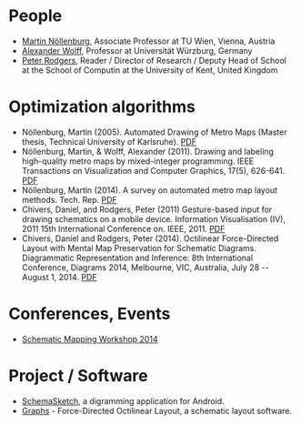 # People

* [Martin Nöllenburg](https://www.ac.tuwien.ac.at/people/noellenburg/),
  Associate Professor at TU Wien, Vienna, Austria
* [Alexander
  Wolff](http://www1.informatik.uni-wuerzburg.de/en/staff/wolff-alexander/),
  Professor at Universität Würzburg, Germany
* [Peter Rodgers](https://www.cs.kent.ac.uk/people/staff/pjr/),
  Reader / Director of Research / Deputy Head of School at the School of
  Computin at the University of Kent, United Kingdom

# Optimization algorithms

* Nöllenburg, Martin (2005). Automated Drawing of Metro Maps (Master thesis, Technical
  University of Karlsruhe).
  [PDF](http://i11www.iti.kit.edu/extra/publications/n-admm-05da.pdf)
* Nöllenburg, Martin, & Wolff, Alexander (2011). Drawing and labeling high-quality metro maps
  by mixed-integer programming. IEEE Transactions on Visualization and Computer
  Graphics, 17(5), 626-641.
  [PDF](http://citeseerx.ist.psu.edu/viewdoc/download?doi=10.1.1.467.6286&rep=rep1&type=pdf)
* Nöllenburg, Martin (2014). A survey on automated metro map layout methods.
  Tech. Rep.
  [PDF](https://pdfs.semanticscholar.org/2dcd/ad5c1bd03e6e9929b43dc672ef53da434b46.pdf)
* Chivers, Daniel, and Rodgers, Peter (2011) Gesture-based input for drawing
  schematics on a mobile device. Information Visualisation (IV), 2011 15th
  International Conference on. IEEE, 2011.
  [PDF](http://citeseerx.ist.psu.edu/viewdoc/download?doi=10.1.1.294.3611&rep=rep1&type=pdf)
* Chivers, Daniel and Rodgers, Peter (2014). Octilinear Force-Directed Layout
  with Mental Map Preservation for Schematic Diagrams. Diagrammatic
  Representation and Inference: 8th International Conference, Diagrams 2014,
  Melbourne, VIC, Australia, July 28 -- August 1, 2014.
  [PDF](https://www.researchgate.net/profile/Daniel_Chivers2/publication/265021245_Octilinear_Force-Directed_Layout_with_Mental_Map_Preservation_for_Schematic_Diagrams/links/53fc7c1c0cf2dca8ffff25ff.pdf)

# Conferences, Events

* [Schematic Mapping Workshop
  2014](https://sites.google.com/site/schematicmapping/program)

# Project / Software

* [SchemaSketch](https://www.cs.kent.ac.uk/projects/schemasketch/),
  a digramming application for Android.
* [Graphs](https://www.cs.kent.ac.uk/projects/fdol/) - Force-Directed
  Octilinear Layout, a schematic layout software.
